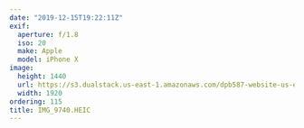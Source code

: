 ```yaml
---
date: "2019-12-15T19:22:11Z"
exif:
  aperture: f/1.8
  iso: 20
  make: Apple
  model: iPhone X
image:
  height: 1440
  url: https://s3.dualstack.us-east-1.amazonaws.com/dpb587-website-us-east-1/asset/gallery/2019-south-america/e03d21d7-115a-2e60-d899-2e283e522dab~1920.jpg
  width: 1920
ordering: 115
title: IMG_9740.HEIC
---
```

